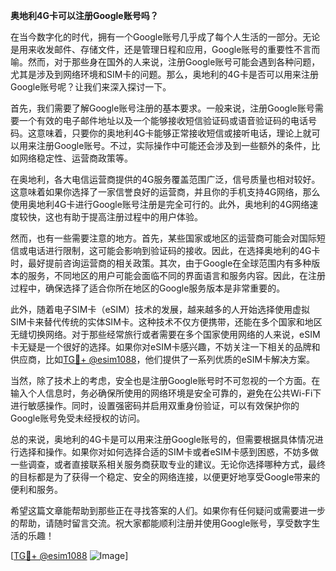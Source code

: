 **奥地利4G卡可以注册Google账号吗？**

在当今数字化的时代，拥有一个Google账号几乎成了每个人生活的一部分。无论是用来收发邮件、存储文件，还是管理日程和应用，Google账号的重要性不言而喻。然而，对于那些身在国外的人来说，注册Google账号可能会遇到各种问题，尤其是涉及到网络环境和SIM卡的问题。那么，奥地利的4G卡是否可以用来注册Google账号呢？让我们来深入探讨一下。

首先，我们需要了解Google账号注册的基本要求。一般来说，注册Google账号需要一个有效的电子邮件地址以及一个能够接收短信验证码或语音验证码的电话号码。这意味着，只要你的奥地利4G卡能够正常接收短信或接听电话，理论上就可以用来注册Google账号。不过，实际操作中可能还会涉及到一些额外的条件，比如网络稳定性、运营商政策等。

在奥地利，各大电信运营商提供的4G服务覆盖范围广泛，信号质量也相对较好。这意味着如果你选择了一家信誉良好的运营商，并且你的手机支持4G网络，那么使用奥地利4G卡进行Google账号注册是完全可行的。此外，奥地利的4G网络速度较快，这也有助于提高注册过程中的用户体验。

然而，也有一些需要注意的地方。首先，某些国家或地区的运营商可能会对国际短信或电话进行限制，这可能会影响到验证码的接收。因此，在选择奥地利的4G卡时，最好提前咨询运营商的相关政策。其次，由于Google在全球范围内有多种版本的服务，不同地区的用户可能会面临不同的界面语言和服务内容。因此，在注册过程中，确保选择了适合你所在地区的Google服务版本是非常重要的。

此外，随着电子SIM卡（eSIM）技术的发展，越来越多的人开始选择使用虚拟SIM卡来替代传统的实体SIM卡。这种技术不仅方便携带，还能在多个国家和地区无缝切换网络。对于那些经常旅行或者需要在多个国家使用网络的人来说，eSIM卡无疑是一个很好的选择。如果你对eSIM卡感兴趣，不妨关注一下相关的品牌和供应商，比如[TG💪+ @esim1088](https://t.me/s/esim1088)，他们提供了一系列优质的eSIM卡解决方案。

当然，除了技术上的考虑，安全也是注册Google账号时不可忽视的一个方面。在输入个人信息时，务必确保所使用的网络环境是安全可靠的，避免在公共Wi-Fi下进行敏感操作。同时，设置强密码并启用双重身份验证，可以有效保护你的Google账号免受未经授权的访问。

总的来说，奥地利的4G卡是可以用来注册Google账号的，但需要根据具体情况进行选择和操作。如果你对如何选择合适的SIM卡或者eSIM卡感到困惑，不妨多做一些调查，或者直接联系相关服务商获取专业的建议。无论你选择哪种方式，最终的目标都是为了获得一个稳定、安全的网络连接，以便更好地享受Google带来的便利和服务。

希望这篇文章能帮助到那些正在寻找答案的人们。如果你有任何疑问或需要进一步的帮助，请随时留言交流。祝大家都能顺利注册并使用Google账号，享受数字生活的乐趣！

[[TG💪+ @esim1088](https://t.me/s/esim1088) ![Image](https://i.postimg.cc/4NQfJmqS/Snipaste-2025-05-13-00-14-12.png)]